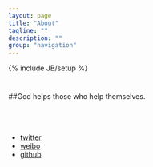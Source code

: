 ```yaml
---
layout: page
title: "About"
tagline: ""
description: ""
group: "navigation"
---
```

{% include JB/setup %}

### 

<br />
##God helps those who help themselves. <br />
<br />
<br />
<br />

* [twitter][twitter]
* [weibo][weibo]
* [github][github]

[twitter]: http://twitter.com/m4sker

[weibo]: http://weibo.com/goitcn

[github]: http://github.com/cmdshell

